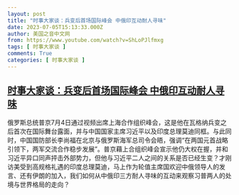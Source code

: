 ```yaml
---
layout: post
title: "时事大家谈：兵变后首场国际峰会 中俄印互动耐人寻味"
date: 2023-07-05T15:13:33.000Z
author: 美国之音中文网
from: https://www.youtube.com/watch?v=ShLoPJlfmxg
tags: [ 时事大家谈 ]
comments: True
categories: [ 时事大家谈 ]
---
```

<!--1688570013000-->
[时事大家谈：兵变后首场国际峰会 中俄印互动耐人寻味](https://www.youtube.com/watch?v=ShLoPJlfmxg)
------

<div>
俄罗斯总统普京7月4日通过视频出席上海合作组织峰会，这是他在瓦格纳兵变之后首次在国际舞台露面，并与中国国家主席习近平以及印度总理莫迪同框。与此同时，中国国防部长李尚福在北京与俄罗斯海军总司令会晤，强调“在两国元首战略引领下，两军交流合作稳步发展”。普京藉上合组织峰会宣示他仍大权在握，并和习近平异口同声抨击外部势力，但他与习近平二人之间的关系是否已经生变？才刚访美受到高规格礼遇的印度总理莫迪，马上作为轮值主席国欢迎中俄领导人的发言、还有伊朗的加入，我们如何从中俄印三方耐人寻味的互动来观察习普两人的处境与世界格局的走向？
</div>
